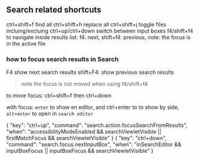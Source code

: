 
## Search related shortcuts
ctrl+shift+f find all
ctrl+shift+h replace all
ctrl+shift+j toggle files incluing/excluing
ctrl+up/ctrl+down switch between input boxes
f4/shift+f4 to navigate inside results list. f4: next, shift+f4: previous, note: the focus is in the active file

### how to focus search results in Search
F4 show next search results
shift+F4: show previous search results
> note the focus is not moved when using f4/shift+f4

to move focus: ctrl+shift+f then ctrl+down

with focus: `enter` to show en editor, and ctrl+enter to to show by side, `alt+enter` to open in `search editor`

{
  "key": "ctrl+up",
  "command": "search.action.focusSearchFromResults",
  "when": "accessibilityModeEnabled && searchViewletVisible || firstMatchFocus && searchViewletVisible"
}
{
  "key": "ctrl+down",
  "command": "search.focus.nextInputBox",
  "when": "inSearchEditor && inputBoxFocus || inputBoxFocus && searchViewletVisible"
}
